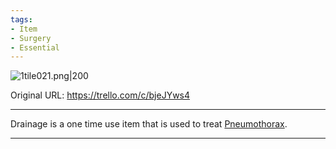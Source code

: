 ```yaml
---
tags:
- Item
- Surgery
- Essential
---
```


![1tile021.png\|200](/Items/Drainage%20-%20Attachments/6718845db30472d958dd7c6e.png)

Original URL: https://trello.com/c/bjeJYws4

---

Drainage is a one time use item that is used to treat [Pneumothorax](../Lungs/Pneumothorax.md).

---

